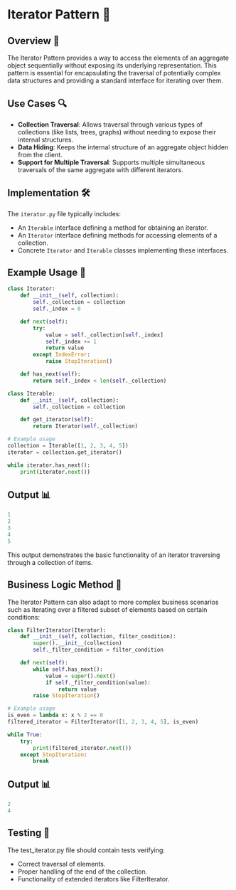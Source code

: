 # Iterator Pattern 🔄

## Overview 📖
The Iterator Pattern provides a way to access the elements of an aggregate object sequentially without exposing its underlying representation. This pattern is essential for encapsulating the traversal of potentially complex data structures and providing a standard interface for iterating over them.

## Use Cases 🔍
- **Collection Traversal**: Allows traversal through various types of collections (like lists, trees, graphs) without needing to expose their internal structures.
- **Data Hiding**: Keeps the internal structure of an aggregate object hidden from the client.
- **Support for Multiple Traversal**: Supports multiple simultaneous traversals of the same aggregate with different iterators.

## Implementation 🛠️
The `iterator.py` file typically includes:
- An `Iterable` interface defining a method for obtaining an iterator.
- An `Iterator` interface defining methods for accessing elements of a collection.
- Concrete `Iterator` and `Iterable` classes implementing these interfaces.

## Example Usage 📝
```python
class Iterator:
    def __init__(self, collection):
        self._collection = collection
        self._index = 0

    def next(self):
        try:
            value = self._collection[self._index]
            self._index += 1
            return value
        except IndexError:
            raise StopIteration()

    def has_next(self):
        return self._index < len(self._collection)

class Iterable:
    def __init__(self, collection):
        self._collection = collection

    def get_iterator(self):
        return Iterator(self._collection)

# Example usage
collection = Iterable([1, 2, 3, 4, 5])
iterator = collection.get_iterator()

while iterator.has_next():
    print(iterator.next())

```
## Output 📊
```python
1
2
3
4
5

```

This output demonstrates the basic functionality of an iterator traversing through a collection of items.




## Business Logic Method 🧠
The Iterator Pattern can also adapt to more complex business scenarios such as iterating over a filtered subset of elements based on certain conditions:

```python
class FilterIterator(Iterator):
    def __init__(self, collection, filter_condition):
        super().__init__(collection)
        self._filter_condition = filter_condition

    def next(self):
        while self.has_next():
            value = super().next()
            if self._filter_condition(value):
                return value
        raise StopIteration()

# Example usage
is_even = lambda x: x % 2 == 0
filtered_iterator = FilterIterator([1, 2, 3, 4, 5], is_even)

while True:
    try:
        print(filtered_iterator.next())
    except StopIteration:
        break

```
## Output 📊
```python
2
4
```

## Testing 🧪
The test_iterator.py file should contain tests verifying:
- Correct traversal of elements.
- Proper handling of the end of the collection.
- Functionality of extended iterators like FilterIterator.